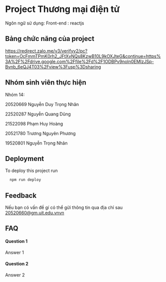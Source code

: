 
# Project Thương mại điện tử 
Ngôn ngữ sử dụng:
Front-end :  reactjs 

## Bảng chức năng của project
https://redirect.zalo.me/v3/verifyv2/pc?token=OcFmmTPmK0rh2_JFtXvNQs8KzwB10L9kOXJteG&continue=https%3A%2F%2Fdrive.google.com%2Ffile%2Fd%2F1ODBPv9noln0EMIzJSp-Bvnb_6eQJ4T03%2Fview%3Fusp%3Dsharing




## Nhóm sinh viên thực hiện

Nhóm 14:

20520669	Nguyễn Duy Trọng Nhân

22520287	Nguyễn Quang Dũng

21522098	Phạm Huy Hoàng

20521780	Trương Nguyên Phương

19520801	Nguyễn Trọng Nhân


## Deployment

To deploy this project run

```bash
  npm run deploy
```


## Feedback
Nếu bạn có vấn đề gí có thể gửi thông tin qua địa chỉ sau 20520660@gm.uit.edu.vnvn


## FAQ

#### Question 1

Answer 1

#### Question 2

Answer 2

